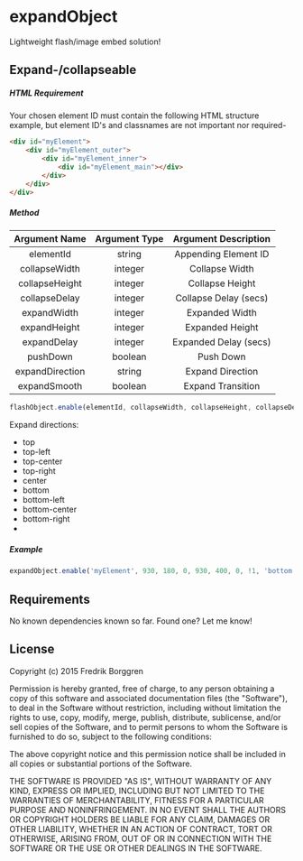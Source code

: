 # expandObject

Lightweight flash/image embed solution!

## Expand-/collapseable

##### HTML Requirement

Your chosen element ID must contain the following HTML structure example, but element ID's and classnames are not important nor required-

```html
<div id="myElement">
    <div id="myElement_outer">
        <div id="myElement_inner">
            <div id="myElement_main"></div>
        </div>
    </div>
</div>
```

##### Method

| Argument Name     | Argument Type     | Argument Description  |
| :---------------: | :---------------: | :-------------------: |
| elementId         | string            | Appending Element ID  |
| collapseWidth     | integer           | Collapse Width        |
| collapseHeight    | integer           | Collapse Height       |
| collapseDelay     | integer           | Collapse Delay (secs) |
| expandWidth       | integer           | Expanded Width        |
| expandHeight      | integer           | Expanded Height       |
| expandDelay       | integer           | Expanded Delay (secs) |
| pushDown          | boolean           | Push Down             |
| expandDirection   | string            | Expand Direction      |
| expandSmooth      | boolean           | Expand Transition     |

```javascript
flashObject.enable(elementId, collapseWidth, collapseHeight, collapseDelay, expandWidth, expandHeight, expandDelay, pushDown, expandDirection, expandSmooth);
```

Expand directions:

- top
- top-left
- top-center
- top-right
- center
- bottom
- bottom-left
- bottom-center
- bottom-right
- 
##### Example
```javascript
expandObject.enable('myElement', 930, 180, 0, 930, 400, 0, !1, 'bottom', 1);
```

## Requirements

No known dependencies known so far. Found one? Let me know!

## License

Copyright (c) 2015 Fredrik Borggren

Permission is hereby granted, free of charge, to any person obtaining a copy of this software and associated documentation files (the "Software"), to deal in the Software without restriction, including without limitation the rights to use, copy, modify, merge, publish, distribute, sublicense, and/or sell copies of the Software, and to permit persons to whom the Software is furnished to do so, subject to the following conditions:

The above copyright notice and this permission notice shall be included in all copies or substantial portions of the Software.

THE SOFTWARE IS PROVIDED "AS IS", WITHOUT WARRANTY OF ANY KIND, EXPRESS OR IMPLIED, INCLUDING BUT NOT LIMITED TO THE WARRANTIES OF MERCHANTABILITY, FITNESS FOR A PARTICULAR PURPOSE AND NONINFRINGEMENT. IN NO EVENT SHALL THE AUTHORS OR COPYRIGHT HOLDERS BE LIABLE FOR ANY CLAIM, DAMAGES OR OTHER LIABILITY, WHETHER IN AN ACTION OF CONTRACT, TORT OR OTHERWISE, ARISING FROM, OUT OF OR IN CONNECTION WITH THE SOFTWARE OR THE USE OR OTHER DEALINGS IN THE SOFTWARE.
